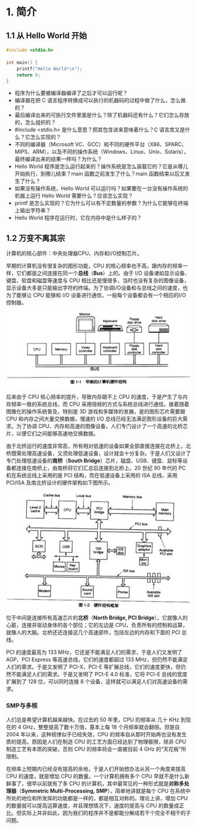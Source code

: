 # 1. 简介

## 1.1 从 Hello World 开始

```c++
#include <stdio.h>

int main() {
    printf("Hello World!\n");
    return 0;
}
```

- 程序为什么要被编译器编译了之后才可以运行呢？
- 编译器在把 C 语言程序转换成可以执行的机器码的过程中做了什么，怎么做的？
- 最后编译出来的可执行文件里面是什么？除了机器码还有什么？它们怎么存放的，怎么组织的？
- #include <stdio.h> 是什么意思？把其包含进来意味着什么？C 语言库又是什么？它怎么实现的？
- 不同的编译器（Microsoft VC、GCC）和不同的硬件平台（X86、SPARC、MIPS、ARM），以及不同的操作系统（Windows、Linux、Unix、Solaris），最终编译出来的结果一样吗？为什么？
- Hello World 程序是怎么运行起来的？操作系统是怎么装载它的？它是从哪儿开始执行，到哪儿结束？main 函数之前发生了什么？main 函数结束以后又发生了什么？
- 如果没有操作系统，Hello World 可以运行吗？如果要在一台没有操作系统的机器上运行 Hello World 需要什么？应该怎么实现？
- printf 是怎么实现的？它为什么可以有不定数量的参数？为什么它能够在终端上输出字符串？
- Hello World 程序在运行时，它在内存中是什么样子的？

## 1.2 万变不离其宗

计算机的核心部件：中央处理器CPU、内存和I/O控制芯片。

早期的计算机没有很复杂的图形功能，CPU 的核心频率也不高，跟内存的频率一样，它们都是之间连接在同一个**总线**（**Bus**）上的。由于 I/O 设备诸如显示设备、键盘、软盘和磁盘等速度与 CPU 相比还是慢很多，当时也没有复杂的图像设备，显示设备大多是只能输出字符的终端。为了协调I/O设备和与总线之间的速度，也为了能够让 CPU 能够和 I/O 设备进行通信，一般每个设备都会有一个相应的I/O控制器。

![alt text](<./figs/Screenshot from 2024-09-22 22-38-53.png> "早期计算机")

后来由于 CPU 核心频率的提升，导致内存跟不上 CPU 的速度，于是产生了与内存频率一致的系统总线，而 CPU 采用倍频的方式与系统总线进行通信。接着随着图像化的操作系统普及，特别是 3D 游戏和多媒体的发展，是的图形芯片需要跟 CPU 和内存之间大量交换数据，慢速的 I/O 总线已经无法满足图形设备的巨大需求。为了协调 CPU、内存和高速的图像设备，人们专门设计了一个高速的北桥芯片，以便它们之间能够高速地交换数据。

由于北桥运行的速度非常高，所有相对低速的设备如果全部直接连接在北桥上，北桥既需处理高速设备，又须处理低速设备，设计就会十分复杂。于是人们又设计了专门处理低速设备的**南桥**（**South Bridge**）芯片，磁盘、USB、键盘、鼠标等设备都连接在南桥上，由南桥将它们汇总后连接到北桥上。20 世纪 90 年代的 PC 机在系统总线上采用的是 PCI 结构，而在低速设备上采用的 ISA 总线，采用 PCI/ISA 及南北桥设计的硬件架构如下图所示。

![alt text](<./figs/Screenshot from 2024-09-22 22-53-39.png> "PC 机硬件架构")

位于中间是连接所有高速芯片的**北桥**（**North Bridge, PCI Bridge**），它就像人的心脏，连接并驱动身体的各个部位；它的左边是 CPU，负责所有的控制和运算，就像人的大脑。北桥还还连接这几个高速部件，包括左边的内存和下面的 PCI 总线。

PCI 的速度最高为 133 MHz，它还是不能满足人们的需求，于是人们又发明了 AGP、PCI Express 等高速总线，它们的速度都超过 133 MHz，但仍然不能满足人们的需求。于是又发明了 PCI-X、PCI-E 等扩展总线，它们的速度更快，但仍然不能满足人们的需求。于是又发明了 PCI-E 4.0 标准，它将 PCI-E 总线的宽度扩展到了 128 位，可以同时连接 8 个设备，这样就可以满足人们对高速设备的需求。

### SMP与多核

人们总是希望计算机越来越快。在过去的 50 年里，CPU 的频率从 几十 KHz 到现在的 4 GHz，整整提高了数十万倍，基本上每 18 个月频率就会翻倍。但是自 2004 年以来，这种规律似乎已经失效，CPU 的频率自从那时开始再也没有发生质的提高。原因是人们在制造 CPU 的工艺方面已经达到了物理极限，除非 CPU 制造工艺有本质的突破，否则 CPU 的频率将会一直被目前 4 GHz 的“天花板”所限制。

在频率上短期内已经没有提高的余地，于是人们开始想办法从另一个角度来提高 CPU 的速度，就是增加 CPU 的数量。一个计算机拥有多个 CPU 早就不是什么新鲜事了，很早以前就有了多 CPU 的计算机，其中最常见的一种形式就是**对称多处理器**（**Symmetric Multi-Processing, SMP**），简单地讲就是每个 CPU 在系统中所处的地位和所发挥的功能都是一样的，都是相互对称的。理论上讲，增加 CPU 的数量就可以提高运算速度，并且理想情况下，速度的提高与 CPU 的数量成正比。但实际上并非如此，因为我们的程序并不是都能分解成若干个完全不相干的子问题。
